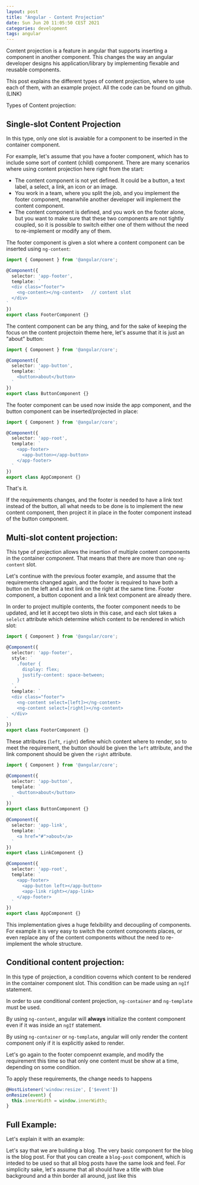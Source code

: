 ```yaml
---
layout: post
title: "Angular - Content Projection"
date: Sun Jun 20 11:05:50 CEST 2021
categories: development
tags: angular
---
```


Content projection is a feature in angular that supports inserting a component in another component. This changes the way an angular developer designs his application/library by implementing flexable and reusable components.

This post explains the different types of content projection, where to use each of them, with an example project. All the code can be found on github.(LINK)

Types of Content projection:

## Single-slot Content Projection
In this type, only one slot is avaiable for a component to be inserted in the container component.

For example, let's assume that you have a footer component, which has to include some sort of content (child) component. There are many scenarios where using content projection here right from the start:
- The content component is not yet defined. It could be a button, a text label, a select, a link, an icon or an image.
- You work in a team, where you split the job, and you implement the footer component, meanwhile another developer will implement the content component.
- The content component is defined, and you work on the footer alone, but you want to make sure that these two components are not tightly coupled, so it is possible to switch either one of them without the need to re-implement or modify any of them.

The footer component is given a slot where a content component can be inserted using `ng-content`:

```typescript
import { Component } from '@angular/core';

@Component({
  selector: 'app-footer',
  template: `
  <div class="footer">
    <ng-content></ng-content>   // content slot
  </div>
`
})
export class FooterComponent {}
```

The content component can be any thing, and for the sake of keeping the focus on the content projectoin theme here, let's assume that it is just an "about" button:

```typescript
import { Component } from '@angular/core';

@Component({
  selector: 'app-button',
  template: `
    <button>about</button>
  `
})
export class ButtonComponent {}
```

The footer component can be used now inside the app component, and the button component can be inserted/projected in place:

```typescript
import { Component } from '@angular/core';

@Component({
  selector: 'app-root',
  template: `
    <app-footer>
      <app-button></app-button>
    </app-footer>
  `
})
export class AppComponent {}
```

That's it.

If the requirements changes, and the footer is needed to have a link text instead of the button, all what needs to be done is to implement the new content component, then project it in place in the footer component instead of the button component.


## Multi-slot content projection:
This type of projection allows the insertion of multiple content components in the container component. That means that there are more than one `ng-content` slot.

Let's continue with the previous footer example, and assume that the requirements changed again, and the footer is required to have both a button on the left and a text link on the right at the same time. Footer component, a button coponent and a link text component are already there.

In order to project multiple contents, the footer component needs to be updated, and let it accept two slots in this case, and each slot takes a `selelct` attribute which determine which content to be rendered in which slot:

```typescript
import { Component } from '@angular/core';

@Component({
  selector: 'app-footer',
  style: `
    .footer {
      display: flex;
      justify-content: space-between;
    }
  `,
  template: `
  <div class="footer">
    <ng-content select=[left]></ng-content>
    <ng-content select=[right]></ng-content>
  </div>
`
})
export class FooterComponent {}
```

These attributes (`left`, `right`) define which content where to render, so to meet the requirement, the button should be given the `left` attribute, and the link component should be given the `right` attribute.

```typescript
import { Component } from '@angular/core';

@Component({
  selector: 'app-button',
  template: `
    <button>about</button>
  `
})
export class ButtonComponent {}

@Component({
  selector: 'app-link',
  template: `
    <a href="#">about</a>
  `
})
export class LinkComponent {}

@Component({
  selector: 'app-root',
  template: `
    <app-footer>
      <app-button left></app-button>
      <app-link right></app-link>
    </app-footer>
  `
})
export class AppComponent {}
```

This implementation gives a huge felxibility and decoupling of components. For example it is very easy to switch the content components places, or even replace any of the content components without the need to re-implement the whole structure.


## Conditional content projection:
In this type of projection, a condition coverns which content to be rendered in the container component slot. This condition can be made using an `ngIf` statement.

In order to use conditional content projection, `ng-container` and `ng-template` must be used.

By using `ng-content`, angular will **always** initialize the content component even if it was inside an `ngIf` statement.

By using `ng-container` or `ng-template`, angular will only render the content component only if it is explicitly asked to render.

Let's go again to the footer compoennt example, and modify the requirement this time so that only one content must be show at a time, depending on some condition.

To apply these requirements, the change needs to happens

```typescript
@HostListener('window:resize', ['$event'])
onResize(event) {
  this.innerWidth = window.innerWidth;
}
```


## Full Example:

Let's explain it with an example:

Let's say that we are building a blog. The very basic component for the blog is the blog post. For that you can create a `blog-post` component,
which is inteded to be used so that all blog posts have the same look and feel. For simplicity sake, let's assume that all should have a title with blue background and a thin border all around, just like this
